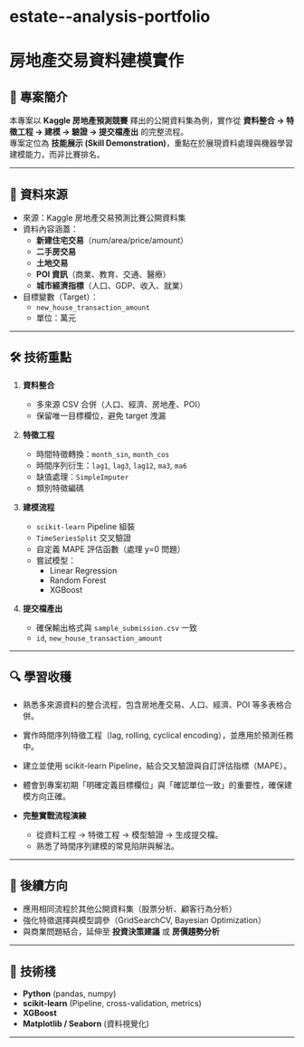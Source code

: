 # estate--analysis-portfolio
# 房地產交易資料建模實作

## 📌 專案簡介
本專案以 **Kaggle 房地產預測競賽** 釋出的公開資料集為例，實作從 **資料整合 → 特徵工程 → 建模 → 驗證 → 提交檔產出** 的完整流程。  
專案定位為 **技能展示 (Skill Demonstration)**，重點在於展現資料處理與機器學習建模能力，而非比賽排名。  

---

## 📂 資料來源
- 來源：Kaggle 房地產交易預測比賽公開資料集  
- 資料內容涵蓋：
  - **新建住宅交易**（num/area/price/amount）
  - **二手房交易**
  - **土地交易**
  - **POI 資訊**（商業、教育、交通、醫療）
  - **城市經濟指標**（人口、GDP、收入、就業）
- 目標變數（Target）：  
  - `new_house_transaction_amount`  
  - 單位：萬元  

---

## 🛠️ 技術重點
1. **資料整合**  
   - 多來源 CSV 合併（人口、經濟、房地產、POI）  
   - 保留唯一目標欄位，避免 target 洩漏  

2. **特徵工程**  
   - 時間特徵轉換：`month_sin`, `month_cos`  
   - 時間序列衍生：`lag1`, `lag3`, `lag12`, `ma3`, `ma6`  
   - 缺值處理：`SimpleImputer`  
   - 類別特徵編碼  

3. **建模流程**  
   - `scikit-learn` Pipeline 組裝  
   - `TimeSeriesSplit` 交叉驗證  
   - 自定義 MAPE 評估函數（處理 y=0 問題）  
   - 嘗試模型：
     - Linear Regression
     - Random Forest
     - XGBoost  

4. **提交檔產出**  
   - 確保輸出格式與 `sample_submission.csv` 一致  
   - `id`, `new_house_transaction_amount`  

---

## 🔍 學習收穫
- 熟悉多來源資料的整合流程，包含房地產交易、人口、經濟、POI 等多表格合併。  
- 實作時間序列特徵工程（lag, rolling, cyclical encoding），並應用於預測任務中。  
- 建立並使用 scikit-learn Pipeline，結合交叉驗證與自訂評估指標（MAPE）。  
- 體會到專案初期「明確定義目標欄位」與「確認單位一致」的重要性，確保建模方向正確。  


- **完整實戰流程演練**  
  - 從資料工程 → 特徵工程 → 模型驗證 → 生成提交檔。  
  - 熟悉了時間序列建模的常見陷阱與解法。  

---

## 🚀 後續方向
- 應用相同流程於其他公開資料集（股票分析、顧客行為分析）  
- 強化特徵選擇與模型調參（GridSearchCV, Bayesian Optimization）  
- 與商業問題結合，延伸至 **投資決策建議** 或 **房價趨勢分析**  

---

## 📎 技術棧
- **Python** (pandas, numpy)  
- **scikit-learn** (Pipeline, cross-validation, metrics)  
- **XGBoost**  
- **Matplotlib / Seaborn** (資料視覺化)  

---
